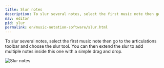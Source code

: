 ```yaml
---
title: Slur notes
description: To slur several notes, select the first music note then go to the articulations toolbar and choose the slur tool. You can then extend the slur to add multiple notes inside this one with a simple drag and drop.
nav: editor
pid: slur
permalink: en/music-notation-software/slur.html
---
```


To slur several notes, select the first music note then go to the articulations toolbar and choose the slur tool. You can then extend the slur to add multiple notes inside this one with a simple drag and drop.

![Slur notes](https://flat.io/img/help/editor_slur_en.gif)